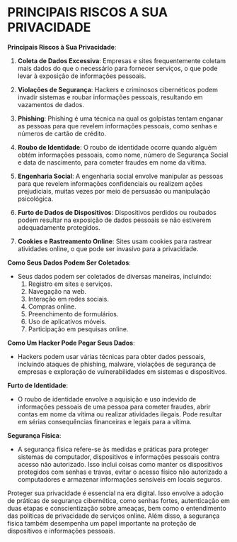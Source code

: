 # PRINCIPAIS RISCOS A SUA PRIVACIDADE
**Principais Riscos à Sua Privacidade**:

1. **Coleta de Dados Excessiva**: Empresas e sites frequentemente coletam mais dados do que o necessário para fornecer serviços, o que pode levar à exposição de informações pessoais.

2. **Violações de Segurança**: Hackers e criminosos cibernéticos podem invadir sistemas e roubar informações pessoais, resultando em vazamentos de dados.

3. **Phishing**: Phishing é uma técnica na qual os golpistas tentam enganar as pessoas para que revelem informações pessoais, como senhas e números de cartão de crédito.

4. **Roubo de Identidade**: O roubo de identidade ocorre quando alguém obtém informações pessoais, como nome, número de Segurança Social e data de nascimento, para cometer fraudes em nome da vítima.

5. **Engenharia Social**: A engenharia social envolve manipular as pessoas para que revelem informações confidenciais ou realizem ações prejudiciais, muitas vezes por meio de persuasão ou manipulação psicológica.

6. **Furto de Dados de Dispositivos**: Dispositivos perdidos ou roubados podem resultar na exposição de dados pessoais se não estiverem adequadamente protegidos.

7. **Cookies e Rastreamento Online**: Sites usam cookies para rastrear atividades online, o que pode ser invasivo para a privacidade.

**Como Seus Dados Podem Ser Coletados**:

- Seus dados podem ser coletados de diversas maneiras, incluindo:
  1. Registro em sites e serviços.
  2. Navegação na web.
  3. Interação em redes sociais.
  4. Compras online.
  5. Preenchimento de formulários.
  6. Uso de aplicativos móveis.
  7. Participação em pesquisas online.

**Como Um Hacker Pode Pegar Seus Dados**:

- Hackers podem usar várias técnicas para obter dados pessoais, incluindo ataques de phishing, malware, violações de segurança de empresas e exploração de vulnerabilidades em sistemas e dispositivos.

**Furto de Identidade**:

- O roubo de identidade envolve a aquisição e uso indevido de informações pessoais de uma pessoa para cometer fraudes, abrir contas em nome da vítima ou realizar atividades ilegais. Pode resultar em sérias consequências financeiras e legais para a vítima.

**Segurança Física**:

- A segurança física refere-se às medidas e práticas para proteger sistemas de computador, dispositivos e informações pessoais contra acesso não autorizado. Isso inclui coisas como manter os dispositivos protegidos com senhas e travas, evitar o acesso físico não autorizado a computadores e armazenar informações sensíveis em locais seguros.

Proteger sua privacidade é essencial na era digital. Isso envolve a adoção de práticas de segurança cibernética, como senhas fortes, autenticação em duas etapas e conscientização sobre ameaças, bem como o entendimento das políticas de privacidade de serviços online. Além disso, a segurança física também desempenha um papel importante na proteção de dispositivos e informações pessoais.